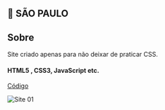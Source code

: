## 👋 SÃO PAULO

 ## Sobre
 
Site criado apenas para não deixar de praticar CSS.

#### HTML5 , CSS3, JavaScript etc.

[Código](https://github.com/LipzDev/SaoPaulo-Site)

![Site 01]()


